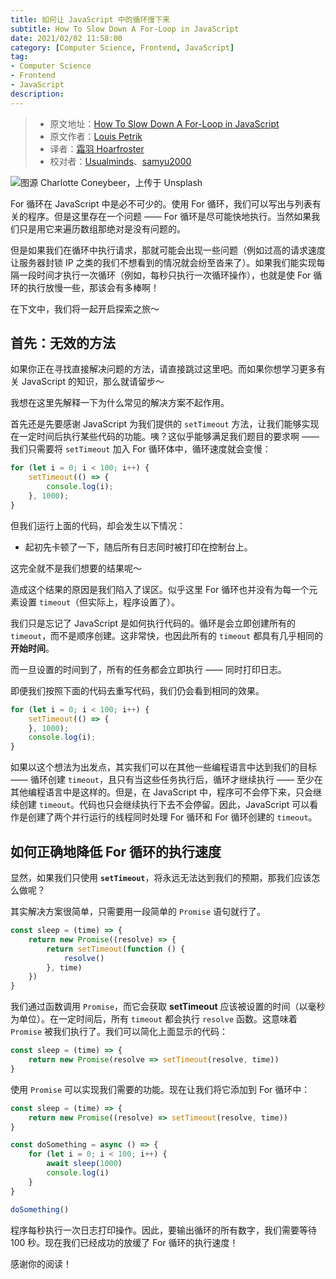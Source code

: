 ```yaml
---
title: 如何让 JavaScript 中的循环慢下来
subtitle: How To Slow Down A For-Loop in JavaScript
date: 2021/02/02 11:58:00
category: [Computer Science, Frontend, JavaScript]
tag:
- Computer Science
- Frontend
- JavaScript
description: 
---
```


> * 原文地址：[How To Slow Down A For-Loop in JavaScript](https://medium.com/javascript-in-plain-english/javascript-slow-down-for-loop-9d1caaeeeeed)
> * 原文作者：[Louis Petrik](https://medium.com/@louispetrik)
> * 译者：[霜羽 Hoarfroster](https://github.com/PassionPenguin)
> * 校对者：[Usualminds](https://github.com/Usualminds)、[samyu2000](https://github.com/samyu2000)

![图源 [Charlotte Coneybeer](https://unsplash.com/@she_sees?utm_source=medium&utm_medium=referral)，上传于 [Unsplash](https://unsplash.com?utm_source=medium&utm_medium=referral)](https://cdn-images-1.medium.com/max/10368/0*kcAWzuiAUolF3Zkr)

For 循环在 JavaScript 中是必不可少的。使用 For 循环，我们可以写出与列表有关的程序。但是这里存在一个问题 —— For 循环是尽可能快地执行。当然如果我们只是用它来遍历数组那绝对是没有问题的。

但是如果我们在循环中执行请求，那就可能会出现一些问题（例如过高的请求速度让服务器封锁 IP 之类的我们不想看到的情况就会纷至沓来了）。如果我们能实现每隔一段时间才执行一次循环（例如，每秒只执行一次循环操作），也就是使 For 循环的执行放慢一些，那该会有多棒啊！

在下文中，我们将一起开启探索之旅～

## 首先：无效的方法

如果你正在寻找直接解决问题的方法，请直接跳过这里吧。而如果你想学习更多有关 JavaScript 的知识，那么就请留步～

我想在这里先解释一下为什么常见的解决方案不起作用。

首先还是先要感谢 JavaScript 为我们提供的 `setTimeout` 方法，让我们能够实现在一定时间后执行某些代码的功能。咦？这似乎能够满足我们题目的要求啊 —— 我们只需要将 `setTimeout` 加入 For 循环体中，循环速度就会变慢：

```js
for (let i = 0; i < 100; i++) {
    setTimeout(() => {
        console.log(i);
    }, 1000);
}
```

但我们运行上面的代码，却会发生以下情况：

* 起初先卡顿了一下，随后所有日志同时被打印在控制台上。

这完全就不是我们想要的结果呢～

造成这个结果的原因是我们陷入了误区。似乎这里 For 循环也并没有为每一个元素设置 `timeout`（但实际上，程序设置了）。

我们只是忘记了 JavaScript 是如何执行代码的。循环是会立即创建所有的 `timeout`，而不是顺序创建。这非常快，也因此所有的 `timeout` 都具有几乎相同的**开始时间**。

而一旦设置的时间到了，所有的任务都会立即执行 —— 同时打印日志。

即便我们按照下面的代码去重写代码，我们仍会看到相同的效果。

```js
for (let i = 0; i < 100; i++) {
    setTimeout(() => {
    }, 1000);
    console.log(i);
}
```

如果以这个想法为出发点，其实我们可以在其他一些编程语言中达到我们的目标 —— 循环创建 `timeout`，且只有当这些任务执行后，循环才继续执行 —— 至少在其他编程语言中是这样的。但是，在 JavaScript 中，程序可不会停下来，只会继续创建 `timeout`。代码也只会继续执行下去不会停留。因此，JavaScript 可以看作是创建了两个并行运行的线程同时处理 For 循环和 For 循环创建的 `timeout`。

## 如何正确地降低 For 循环的执行速度

显然，如果我们只使用 **`setTimeout`**，将永远无法达到我们的预期，那我们应该怎么做呢？

其实解决方案很简单，只需要用一段简单的 `Promise` 语句就行了。

```js
const sleep = (time) => {
    return new Promise((resolve) => {
        return setTimeout(function () {
            resolve()
        }, time)
    })
}
```

我们通过函数调用 `Promise`，而它会获取 **setTimeout** 应该被设置的时间（以毫秒为单位）。在一定时间后，所有 `timeout` 都会执行 `resolve` 函数。这意味着 `Promise` 被我们执行了。我们可以简化上面显示的代码：

```js
const sleep = (time) => {
    return new Promise(resolve => setTimeout(resolve, time))
}
```

使用 `Promise` 可以实现我们需要的功能。现在让我们将它添加到 For 循环中：

```js
const sleep = (time) => {
    return new Promise((resolve) => setTimeout(resolve, time))
}

const doSomething = async () => {
    for (let i = 0; i < 100; i++) {
        await sleep(1000)
        console.log(i)
    }
}

doSomething()
```

程序每秒执行一次日志打印操作。因此，要输出循环的所有数字，我们需要等待 100 秒。现在我们已经成功的放缓了 For 循环的执行速度！

感谢你的阅读！
